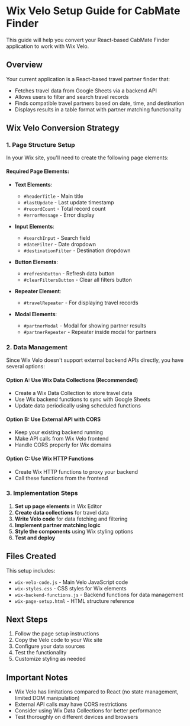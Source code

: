 # Wix Velo Setup Guide for CabMate Finder

This guide will help you convert your React-based CabMate Finder application to work with Wix Velo.

## Overview

Your current application is a React-based travel partner finder that:
- Fetches travel data from Google Sheets via a backend API
- Allows users to filter and search travel records
- Finds compatible travel partners based on date, time, and destination
- Displays results in a table format with partner matching functionality

## Wix Velo Conversion Strategy

### 1. Page Structure Setup

In your Wix site, you'll need to create the following page elements:

#### Required Page Elements:
- **Text Elements**: 
  - `#headerTitle` - Main title
  - `#lastUpdate` - Last update timestamp
  - `#recordCount` - Total record count
  - `#errorMessage` - Error display

- **Input Elements**:
  - `#searchInput` - Search field
  - `#dateFilter` - Date dropdown
  - `#destinationFilter` - Destination dropdown

- **Button Elements**:
  - `#refreshButton` - Refresh data button
  - `#clearFiltersButton` - Clear all filters button

- **Repeater Element**:
  - `#travelRepeater` - For displaying travel records

- **Modal Elements**:
  - `#partnerModal` - Modal for showing partner results
  - `#partnerRepeater` - Repeater inside modal for partners

### 2. Data Management

Since Wix Velo doesn't support external backend APIs directly, you have several options:

#### Option A: Use Wix Data Collections (Recommended)
- Create a Wix Data Collection to store travel data
- Use Wix backend functions to sync with Google Sheets
- Update data periodically using scheduled functions

#### Option B: Use External API with CORS
- Keep your existing backend running
- Make API calls from Wix Velo frontend
- Handle CORS properly for Wix domains

#### Option C: Use Wix HTTP Functions
- Create Wix HTTP functions to proxy your backend
- Call these functions from the frontend

### 3. Implementation Steps

1. **Set up page elements** in Wix Editor
2. **Create data collections** for travel data
3. **Write Velo code** for data fetching and filtering
4. **Implement partner matching logic**
5. **Style the components** using Wix styling options
6. **Test and deploy**

## Files Created

This setup includes:
- `wix-velo-code.js` - Main Velo JavaScript code
- `wix-styles.css` - CSS styles for Wix elements
- `wix-backend-functions.js` - Backend functions for data management
- `wix-page-setup.html` - HTML structure reference

## Next Steps

1. Follow the page setup instructions
2. Copy the Velo code to your Wix site
3. Configure your data sources
4. Test the functionality
5. Customize styling as needed

## Important Notes

- Wix Velo has limitations compared to React (no state management, limited DOM manipulation)
- External API calls may have CORS restrictions
- Consider using Wix Data Collections for better performance
- Test thoroughly on different devices and browsers

